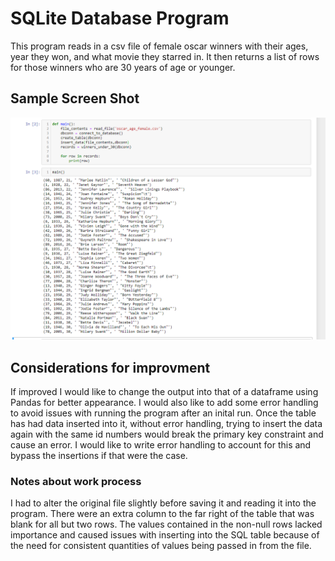 # SQLite Database Program
This program reads in a csv file of female oscar winners with their ages, year they won, and what movie they starred in.
It then returns a list of rows for those winners who are 30 years of age or younger.

## Sample Screen Shot
![Insert Image](SampleOutput.PNG)

## Considerations for improvment
If improved I would like to change the output into that of a dataframe using Pandas for better appearance.
I would also like to add some error handling to avoid issues with running the program after an inital run.  Once the table has had data inserted into it, without error handling, trying to insert the data again with the same id numbers would break the primary key constraint and cause an error.  I would like to write error handling to account for this and bypass the insertions if that were the case.

### Notes about work process
I had to alter the original file slightly before saving it and reading it into the program.  There were an extra column to the far right of the table that was blank for all but two rows.  The values contained in the non-null rows lacked importance and caused issues with inserting into the SQL table because of the need for consistent quantities of values being passed in from the file.

